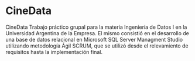 # CineData
CineData Trabajo práctico grupal para la materia Ingeniería de Datos I en la Universidad Argentina de la Empresa. El mismo consistió en el desarrollo de una base de datos relacional en Microsoft SQL Server Managment Studio utilizando metodología Ágil SCRUM, que se utilizó desde el relevamiento de requisitos hasta la implementación final.
